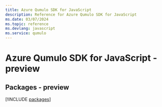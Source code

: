 ```yaml
---
title: Azure Qumulo SDK for JavaScript
description: Reference for Azure Qumulo SDK for JavaScript
ms.date: 03/07/2024
ms.topic: reference
ms.devlang: javascript
ms.service: qumulo
---
```

# Azure Qumulo SDK for JavaScript - preview
## Packages - preview
[!INCLUDE [packages](qumulo-index.md)]